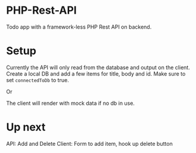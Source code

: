# PHP-Rest-API
Todo app with a framework-less PHP Rest API on backend.

# Setup
Currently the API will only read from the database and output on the client. 
Create a local DB and add a few items for title, body and id. 
Make sure to set `connectedToDb` to true.

Or

The client will render with mock data if no db in use.

# Up next
API:  Add and Delete
Client: Form to add item, hook up delete button
